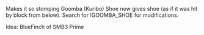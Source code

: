 Makes it so stomping Goomba (Kuribo) Shoe now gives shoe (as if it was hit by block from below). Search for !GOOMBA_SHOE for modifications.

Idea: BlueFinch of SMB3 Prime
